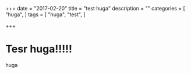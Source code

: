 +++
date = "2017-02-20"
title = "test huga"
description = ""
categories = [
    "huga",
]
tags = [
    "huga",
    "test",
]

+++

# Tesr huga!!!!!

huga


